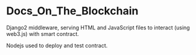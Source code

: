 # Docs_On_The_Blockchain

Django2 middleware, serving HTML and JavaScript files to interact (using web3.js) with smart contract.

Nodejs used to deploy and test contract.
